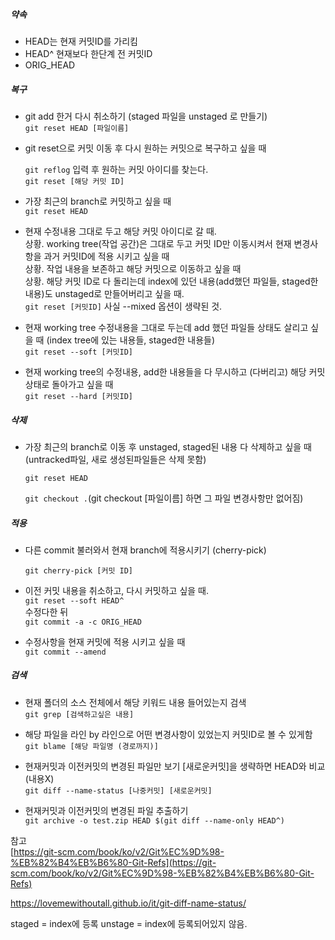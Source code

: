 ##### 약속

-   HEAD는 현재 커밋ID를 가리킴
-   HEAD^ 현재보다 한단계 전 커밋ID
-   ORIG\_HEAD

##### 복구

-   git add 한거 다시 취소하기 (staged 파일을 unstaged 로 만들기)  
    `git reset HEAD [파일이름]`
    
-   git reset으로 커밋 이동 후 다시 원하는 커밋으로 복구하고 싶을 때
    
    `git reflog` 입력 후 원하는 커밋 아이디를 찾는다.  
    `git reset [해당 커밋 ID]`
    
-   가장 최근의 branch로 커밋하고 싶을 때  
    `git reset HEAD`
    
-   현재 수정내용 그대로 두고 해당 커밋 아이디로 갈 때.  
    상황. working tree(작업 공간)은 그대로 두고 커밋 ID만 이동시켜서 현재 변경사항을 과거 커밋ID에 적용 시키고 싶을 때  
    상황. 작업 내용을 보존하고 해당 커밋으로 이동하고 싶을 때  
    상황. 해당 커밋 ID로 다 돌리는데 index에 있던 내용(add했던 파일들, staged한 내용)도 unstaged로 만들어버리고 싶을 때.  
    `git reset [커밋ID]` 사실 --mixed 옵션이 생략된 것.
    
-   현재 working tree 수정내용을 그대로 두는데 add 했던 파일들 상태도 살리고 싶을 때 (index tree에 있는 내용들, staged한 내용들)  
    `git reset --soft [커밋ID]`
    
-   현재 working tree의 수정내용, add한 내용들을 다 무시하고 (다버리고) 해당 커밋상태로 돌아가고 싶을 때  
    `git reset --hard [커밋ID]`
    

##### 삭제

-   가장 최근의 branch로 이동 후 unstaged, staged된 내용 다 삭제하고 싶을 때 (untracked파일, 새로 생성된파일들은 삭제 못함)
    
    `git reset HEAD`
    
    `git checkout .`(git checkout \[파일이름\] 하면 그 파일 변경사항만 없어짐)
    

##### 적용

-   다른 commit 불러와서 현재 branch에 적용시키기 (cherry-pick)
    
    `git cherry-pick [커밋 ID]`
    
-   이전 커밋 내용을 취소하고, 다시 커밋하고 싶을 때.  
    `git reset --soft HEAD^`  
    수정다한 뒤  
    `git commit -a -c ORIG_HEAD`
    
-   수정사항을 현재 커밋에 적용 시키고 싶을 때  
    `git commit --amend`
    

##### 검색

-   현재 폴더의 소스 전체에서 해당 키워드 내용 들어있는지 검색  
    `git grep [검색하고싶은 내용]`
    
-   해당 파일을 라인 by 라인으로 어떤 변경사항이 있었는지 커밋ID로 볼 수 있게함  
    `git blame [해당 파일명 (경로까지)]`
    
-   현재커밋과 이전커밋의 변경된 파일만 보기 [새로운커밋]을 생략하면 HEAD와 비교 (내용X)    
    `git diff --name-status [나중커밋] [새로운커밋]`
    
-   현재커밋과 이전커밋의 변경된 파일 추출하기     
    `git archive -o test.zip HEAD $(git diff --name-only HEAD^)`
    
참고  
[https://git-scm.com/book/ko/v2/Git%EC%9D%98-%EB%82%B4%EB%B6%80-Git-Refs](https://git-scm.com/book/ko/v2/Git%EC%9D%98-%EB%82%B4%EB%B6%80-Git-Refs)

https://lovemewithoutall.github.io/it/git-diff-name-status/


staged = index에 등록
unstage = index에 등록되어있지 않음.
